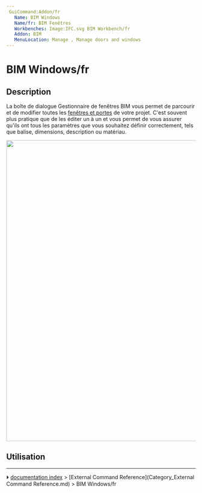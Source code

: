 ```yaml
---
 GuiCommand:Addon/fr
   Name: BIM Windows
   Name/fr: BIM Fenêtres
   Workbenches: Image:IFC.svg BIM Workbench/fr
   Addon: BIM
   MenuLocation: Manage , Manage doors and windows
---
```


# BIM Windows/fr

## Description

La boîte de dialogue Gestionnaire de fenêtres BIM vous permet de parcourir et de modifier toutes les [fenêtres et portes](Arch_Window/fr.md) de votre projet. C'est souvent plus pratique que de les éditer un à un et vous permet de vous assurer qu'ils ont tous les paramètres que vous souhaitez définir correctement, tels que balise, dimensions, description ou matériau.

<img alt="" src=images/BIM_windows_screenshot.png  style="width:800px;">

## Utilisation



---
⏵ [documentation index](../README.md) > [External Command Reference](Category_External Command Reference.md) > BIM Windows/fr
